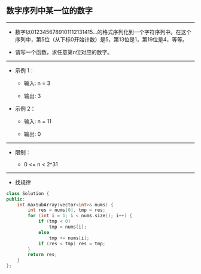 ## 数字序列中某一位的数字

--------------------

- 数字以0123456789101112131415…的格式序列化到一个字符序列中。在这个序列中，第5位（从下标0开始计数）是5，第13位是1，第19位是4，等等。

- 请写一个函数，求任意第n位对应的数字。

--------------------

- 示例 1：

    - 输入: n = 3

    - 输出: 3

- 示例 2：

    - 输入: n = 11

    - 输出: 0

--------------------

- 限制：

    - 0 <= n < 2^31

--------------------

- 找规律

```cpp
class Solution {
public:
    int maxSubArray(vector<int>& nums) {
        int res = nums[0], tmp = res;
        for (int i = 1; i < nums.size(); i++) {
            if (tmp < 0) 
                tmp = nums[i];
            else 
                tmp += nums[i];
            if (res < tmp) res = tmp;
        }
        return res;
    }
};
```